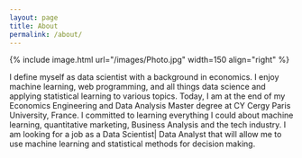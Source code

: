 ```yaml
---
layout: page
title: About
permalink: /about/
---
```


{% include image.html url="/images/Photo.jpg" width=150 align="right" %}

I define myself as data scientist with a background in economics. I enjoy machine learning, web programming, and 
all things data science and applying statistical learning to various topics. Today, I am at the end of my Economics Engineering and Data Analysis Master degree at CY Cergy Paris University, France. I committed to learning everything I could about machine learning, quantitative marketing, Business Analysis and the tech industry.
I am looking for a job as a Data Scientist| Data Analyst that will allow me to use machine learning and statistical methods for decision making.